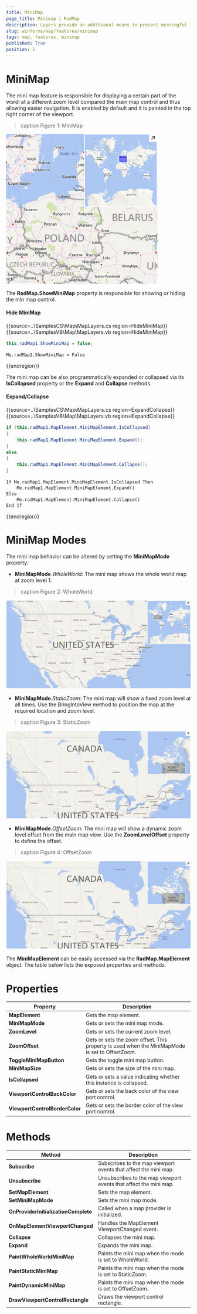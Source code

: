```yaml
---
title: MiniMap
page_title: Minimap | RadMap
description: Layers provide an additional means to present meaningful information to the end user.
slug: winforms/map/features/minimap
tags: map, features, minimap
published: True
position: 1
---
```


# MiniMap

The mini map feature is responsible for displaying a certain part of the wordl at a different zoom level compared the main map control and thus allowing easier navigation. It is enabled by default and it is painted in the top right corner of the viewport.

>caption Figure 1: MiniMap

![map features minimap 001](images/map-features-minimap001.png)

The __RadMap.ShowMiniMap__ property is responsible for showing or hiding the min map control.

#### Hide MiniMap

{{source=..\SamplesCS\Map\MapLayers.cs region=HideMiniMap}} 
{{source=..\SamplesVB\Map\MapLayers.vb region=HideMiniMap}}
````C#
this.radMap1.ShowMiniMap = false;

````
````VB.NET
Me.radMap1.ShowMiniMap = False

````



{{endregion}}

The mini map can be also programmatically expanded or collapsed via its __IsCollapsed__ property or the __Expand__ and __Collapse__ methods.

#### Expand/Collapse

{{source=..\SamplesCS\Map\MapLayers.cs region=ExpandCollapse}} 
{{source=..\SamplesVB\Map\MapLayers.vb region=ExpandCollapse}}
````C#
if (this.radMap1.MapElement.MiniMapElement.IsCollapsed)
{
    this.radMap1.MapElement.MiniMapElement.Expand();
}
else
{
    this.radMap1.MapElement.MiniMapElement.Collapse();
}

````
````VB.NET
If Me.radMap1.MapElement.MiniMapElement.IsCollapsed Then
    Me.radMap1.MapElement.MiniMapElement.Expand()
Else
    Me.radMap1.MapElement.MiniMapElement.Collapse()
End If

````



{{endregion}}


# MiniMap Modes

The mini map behavior can be altered by setting the __MiniMapMode__ property.

* __MiniMapMode__.*WholeWorld*: The mini map shows the whole world map at zoom level 1.

>caption Figure 2: WholeWorld

![map features minimap 002](images/map-features-minimap002.gif)

* __MiniMapMode__.*StaticZoom*: The mini map will show a fixed zoom level at all times. Use the BringIntoView method to position the map at the required location and zoom level.

>caption Figure 3: StaticZoom 

![map features minimap 003](images/map-features-minimap003.gif)

* __MiniMapMode__.*OffsetZoom*: The mini map will show a dynamic zoom level offset from the main map view. Use the __ZoomLevelOffset__ property to define the offset.

>caption Figure 4: OffsetZoom 

![map features minimap 004](images/map-features-minimap003.gif)

The __MiniMapElement__ can be easily accessed via the __RadMap.MapElement__ object. The table below lists the exposed properties and methods.

# Properties

|Property|Description|
|------|------|
|__MapElement__|Gets the map element.|
|__MiniMapMode__|Gets or sets the mini map mode.|
|__ZoomLevel__|Gets or sets the current zoom level.|
|__ZoomOffset__|Gets or sets the zoom offset. This property is used when the MiniMapMode is set to OffsetZoom.|
|__ToggleMiniMapButton__|Gets the toggle mini map button.|
|__MiniMapSize__|Gets or sets the size of the mini map.|
|__IsCollapsed__|Gets or sets a value indicating whether this instance is collapsed.|
|__ViewportControlBackColor__|Gets or sets the back color of the view port control.|
|__ViewportControlBorderColor__|Gets or sets the border color of the view port control.|

# Methods

|Method|Description|
|------|------|
|__Subscribe__|Subscribes to the map viewport events that affect the mini map.|
|__Unsubscribe__|Unsubscribes to the map viewport events that affect the mini map.|
|__SetMapElement__|Sets the map element.|
|__SetMiniMapMode__|Sets the mini map mode.|
|__OnProviderInitializationComplete__|Called when a map provider is initialized.|
|__OnMapElementViewportChanged__|Handles the MapElement ViewportChanged event.|
|__Collapse__|Collapses the mini map.|
|__Expand__|Expands the mini map.|
|__PaintWholeWorldMiniMap__|Paints the mini map when the mode is set to WholeWorld.|
|__PaintStaticMiniMap__|Paints the mini map when the mode is set to StaticZoom.|
|__PaintDynamicMiniMap__|Paints the mini map when the mode is set to OffsetZoom.|
|__DrawViewportControlRectangle__|Draws the viewport control rectangle.|


